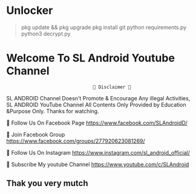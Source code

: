 # Unlocker

>pkg update && pkg upgrade
>pkg install git
>python requirements.py
>python3 decrypt.py <File name>


#                         Welcome To SL Android Youtube Channel

                                    💢 Disclaimer 💢
SL ANDROID Channel Doesn't Promote & Encourage Any illegal Activities, SL ANDROID YouTube Channel All Contents Only Provided  by Education &Purpose Only. Thanks for watching.

🔗 Follow Us On Facebook Page https://www.facebook.com/SLAndroidD/

🔗 Join Facebook Group https://www.facebook.com/groups/277920623081269/

🔗 Follow Us On Instagram https://www.instagram.com/sl_android_official/

🔗 Subscribe My youtube Channel https://www.youtube.com/c/SLAndroid

## Thak you very mutch
